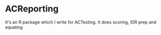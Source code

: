 # ACReporting
It's an R package which I write for ACTesting. It does scoring, IDR prep and equating
